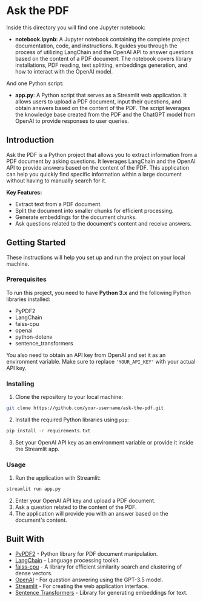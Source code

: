 # Ask the PDF

Inside this directory you will find one Jupyter notebook:

- **notebook.ipynb**: A Jupyter notebook containing the complete project documentation, code, and instructions. It guides you through the process of utilizing LangChain and the OpenAI API to answer questions based on the content of a PDF document. The notebook covers library installations, PDF reading, text splitting, embeddings generation, and how to interact with the OpenAI model.

And one Python script:

- **app.py**: A Python script that serves as a Streamlit web application. It allows users to upload a PDF document, input their questions, and obtain answers based on the content of the PDF. The script leverages the knowledge base created from the PDF and the ChatGPT model from OpenAI to provide responses to user queries.

## Introduction

Ask the PDF is a Python project that allows you to extract information from a PDF document by asking questions. It leverages LangChain and the OpenAI API to provide answers based on the content of the PDF. This application can help you quickly find specific information within a large document without having to manually search for it.

**Key Features:**

- Extract text from a PDF document.
- Split the document into smaller chunks for efficient processing.
- Generate embeddings for the document chunks.
- Ask questions related to the document's content and receive answers.

## Getting Started

These instructions will help you set up and run the project on your local machine.

### Prerequisites

To run this project, you need to have **Python 3.x** and the following Python libraries installed:

- PyPDF2
- LangChain
- faiss-cpu
- openai
- python-dotenv
- sentence_transformers

You also need to obtain an API key from OpenAI and set it as an environment variable. Make sure to replace `'YOUR_API_KEY'` with your actual API key.

### Installing

1. Clone the repository to your local machine:

```bash
git clone https://github.com/your-username/ask-the-pdf.git
```

2. Install the required Python libraries using `pip`:

```bash
pip install -r requirements.txt
```

3. Set your OpenAI API key as an environment variable or provide it inside the Streamlit app.

### Usage

1. Run the application with Streamlit:

```bash
streamlit run app.py
```

2. Enter your OpenAI API key and upload a PDF document.
3. Ask a question related to the content of the PDF.
4. The application will provide you with an answer based on the document's content.

## Built With

- [PyPDF2](https://pythonhosted.org/PyPDF2/) - Python library for PDF document manipulation.
- [LangChain](https://www.langchain.com/) - Language processing toolkit.
- [faiss-cpu](https://github.com/facebookresearch/faiss) - A library for efficient similarity search and clustering of dense vectors.
- [OpenAI](https://openai.com/) - For question answering using the GPT-3.5 model.
- [Streamlit](https://streamlit.io/) - For creating the web application interface.
- [Sentence Transformers](https://www.sbert.net/) - Library for generating embeddings for text.
